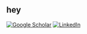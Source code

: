 ## hey

[![Google Scholar](https://img.shields.io/static/v1?label=&message=Google%20Scholar&color=gray&style=flat-square&logo=google-scholar)]([https://scholar.google.com/citations?user=sRqgW3gAAAAJ](https://scholar.google.com/citations?user=0UaxR-0AAAAJ&hl=en))
[![LinkedIn](https://img.shields.io/static/v1?label=&message=LinkedIn&color=0077B5&style=flat-square&logo=linkedin)](https://www.linkedin.com/in/samuel-ward/)

